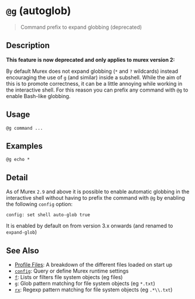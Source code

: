 # `@g` (autoglob) 

> Command prefix to expand globbing (deprecated)

## Description

**This feature is now deprecated and only applies to murex version 2:**

By default Murex does not expand globbing (`*` and `?` wildcards) instead
encouraging the use of `g` (and similar) inside a subshell. While the aim of
this is to promote correctness, it can be a little annoying while working in
the interactive shell. For this reason you can prefix any command with `@g` to
enable Bash-like globbing.

## Usage

```
@g command ...
```

## Examples

```
@g echo *
```

## Detail

As of Murex `2.9` and above it is possible to enable automatic globbing in
the interactive shell without having to prefix the command with `@g` by
enabling the following `config` option:

```
config: set shell auto-glob true
```

It is enabled by default on from version 3.x onwards (and renamed to
`expand-glob`)

## See Also

* [Profile Files](../user-guide/profile.md):
  A breakdown of the different files loaded on start up
* [`config`](../commands/config.md):
  Query or define Murex runtime settings
* [`f`](../commands/f.md):
  Lists or filters file system objects (eg files)
* [`g`](../commands/g.md):
  Glob pattern matching for file system objects (eg `*.txt`)
* [`rx`](../commands/rx.md):
  Regexp pattern matching for file system objects (eg `.*\\.txt`)